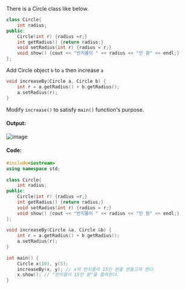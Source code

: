 There is a Circle class like below.
```cpp
class Circle{
    int radius;
public:
    Circle(int r) {radius =r;}
    int getRadius() {return radius;}
    void setRadius(int r) {radius = r;}
    void show() {cout << "반지름이 " << radius << "인 원" << endl;} 
};
```

Add Circle object `b` to `a` then increase `a`
```cpp
void increaseBy(Circle a, Circle b) {
    int r = a.getRadius() + b.getRadius();
    a.setRadius(r);
}
```

Modify `increase()` to satisfy `main()` function's purpose.
#### **Output:**
![image](https://img1.daumcdn.net/thumb/R1280x0/?scode=mtistory2&fname=https%3A%2F%2Fk.kakaocdn.net%2Fdn%2FdlXeHu%2FbtqCxPgofPp%2FL4Qx5FwqRxOVTKBxkiVYQ0%2Fimg.png)

#### **Code:**
```cpp
#include<iostream>
using namespace std;
 
class Circle{
    int radius;
public:
    Circle(int r) {radius =r;}
    int getRadius() {return radius;}
    void setRadius(int r) {radius = r;}
    void show() {cout << "반지름이 " << radius << "인 원" << endl;} 
};
 
void increaseBy(Circle &a, Circle &b) {
    int r = a.getRadius() + b.getRadius();
    a.setRadius(r);
}
 
int main() {
    Circle x(10), y(5);
    increaseBy(x, y); // x의 반지름이 15인 원을 만들고자 한다. 
    x.show(); // "반지름이 15인 원"을 출력한다. 
}
```

